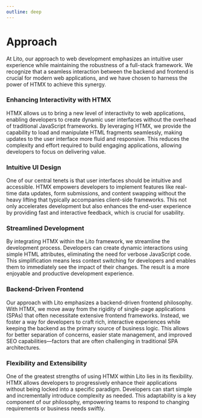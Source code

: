 ```yaml
---
outline: deep
---
```


# Approach

At Lito, our approach to web development emphasizes an intuitive user experience while maintaining the robustness of a full-stack framework. We recognize that a seamless interaction between the backend and frontend is crucial for modern web applications, and we have chosen to harness the power of HTMX to achieve this synergy.

### Enhancing Interactivity with HTMX

HTMX allows us to bring a new level of interactivity to web applications, enabling developers to create dynamic user interfaces without the overhead of traditional JavaScript frameworks. By leveraging HTMX, we provide the capability to load and manipulate HTML fragments seamlessly, making updates to the user interface more fluid and responsive. This reduces the complexity and effort required to build engaging applications, allowing developers to focus on delivering value.

### Intuitive UI Design

One of our central tenets is that user interfaces should be intuitive and accessible. HTMX empowers developers to implement features like real-time data updates, form submissions, and content swapping without the heavy lifting that typically accompanies client-side frameworks. This not only accelerates development but also enhances the end-user experience by providing fast and interactive feedback, which is crucial for usability.

### Streamlined Development

By integrating HTMX within the Lito framework, we streamline the development process. Developers can create dynamic interactions using simple HTML attributes, eliminating the need for verbose JavaScript code. This simplification means less context switching for developers and enables them to immediately see the impact of their changes. The result is a more enjoyable and productive development experience.

### Backend-Driven Frontend

Our approach with Lito emphasizes a backend-driven frontend philosophy. With HTMX, we move away from the rigidity of single-page applications (SPAs) that often necessitate extensive frontend frameworks. Instead, we foster a way for developers to craft rich, interactive experiences while keeping the backend as the primary source of business logic. This allows for better separation of concerns, easier state management, and improved SEO capabilities—factors that are often challenging in traditional SPA architectures.

### Flexibility and Extensibility

One of the greatest strengths of using HTMX within Lito lies in its flexibility. HTMX allows developers to progressively enhance their applications without being locked into a specific paradigm. Developers can start simple and incrementally introduce complexity as needed. This adaptability is a key component of our philosophy, empowering teams to respond to changing requirements or business needs swiftly.

